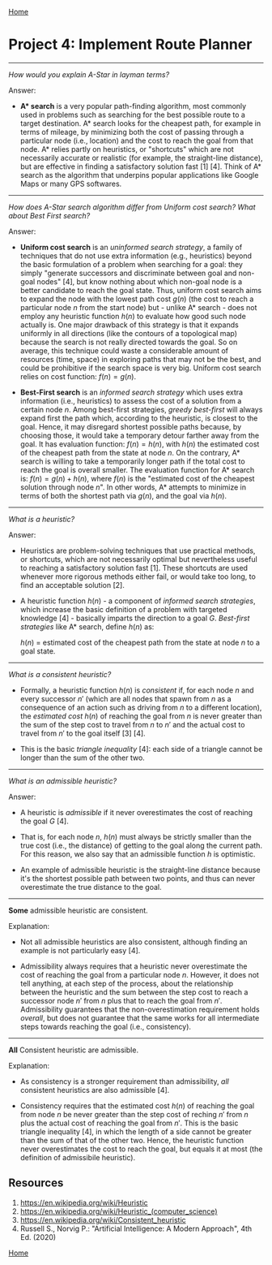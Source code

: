 [Home](../../README.md)

# Project 4: Implement Route Planner

---

_How would you explain A-Star in layman terms?_

Answer:

* __A* search__ is a very popular path-finding algorithm, most commonly used in problems such as searching for the best possible route to a target destination. A* search looks for the cheapest path, for example in terms of mileage, by minimizing both the cost of passing through a particular node (i.e., location) and the cost to reach the goal from that node. A* relies partly on heuristics, or "shortcuts" which are not necessarily accurate or realistic (for example, the straight-line distance), but are effective in finding a satisfactory solution fast [1] [4]. Think of A* search as the algorithm that underpins popular applications like Google Maps or many GPS softwares.

---

_How does A-Star search algorithm differ from Uniform cost search? What about Best First search?_

Answer:

* __Uniform cost search__ is an _uninformed search strategy_, a family of techniques that do not use extra information (e.g., heuristics) beyond the basic formulation of a problem when searching for a goal: they simply "generate successors and discriminate between goal and non-goal nodes" [4], but know nothing about which non-goal node is a better candidate to reach the goal state. Thus, uniform cost search aims to expand the node with the lowest path cost $g(n)$ (the cost to reach a particular node $n$ from the start node) but - unlike A* search - does not employ any heuristic function $h(n)$ to evaluate how good such node actually is. One major drawback of this strategy is that it expands uniformly in all directions (like the contours of a topological map) because the search is not really directed towards the goal. So on average, this technique could waste a considerable amount of resources (time, space) in exploring paths that may not be the best, and could be prohibitive if the search space is very big. Uniform cost search relies on cost function: $f(n) = g(n)$.

* __Best-First search__ is an _informed search strategy_ which uses extra information (i.e., heuristics) to assess the cost of a solution from a certain node $n$. Among best-first strategies, _greedy best-first_ will always expand first the path which, according to the heuristic, is closest to the goal. Hence, it may disregard shortest possible paths because, by choosing those, it would take a temporary detour farther away from the goal. It has evaluation function: $f(n) = h(n)$, with $h(n)$ the estimated cost of the cheapest path from the state at node $n$. On the contrary, A* search is willing to take a temporarily longer path if the total cost to reach the goal is overall smaller. The evaluation function for A* search is: $f(n) = g(n) + h(n)$, where $f(n)$ is the "estimated cost of the cheapest solution through node $n$". In other words, A* attempts to minimize in terms of both the shortest path via $g(n)$, and the goal via $h(n)$.

---

_What is a heuristic?_

Answer:

* Heuristics are problem-solving techniques that use practical methods, or shortcuts, which are not necessarily optimal but nevertheless useful to reaching a satisfactory solution fast [1]. These shortcuts are used whenever more rigorous methods either fail, or would take too long, to find an acceptable solution [2].

* A heuristic function $h(n)$ - a component of _informed search strategies_, which increase the basic definition of a problem with targeted knowledge [4] - basically imparts the direction to a goal $G$. _Best-first strategies_ like A* search, define $h(n)$ as:

  $h(n)$ = estimated cost of the cheapest path from the state at node $n$ to a goal state.

---

_What is a consistent heuristic?_

* Formally, a heuristic function $h(n)$ is _consistent_ if, for each node $n$ and every successor $n'$ (which are all nodes that spawn from $n$ as a consequence of an action such as driving from $n$ to a different location), the _estimated cost_ $h(n)$ of reaching the goal from $n$ is never greater than the sum of the step cost to travel from $n$ to $n'$ and the actual cost to travel from $n'$ to the goal itself [3] [4].

* This is the basic _triangle inequality_ [4]: each side of a triangle cannot be longer than the sum of the other two.

---

_What is an admissible heuristic?_

Answer:

* A heuristic is _admissible_ if it never overestimates the cost of reaching the goal $G$ [4].

* That is, for each node $n$, $h(n)$ must always be strictly smaller than the true cost (i.e., the distance) of getting to the goal along the current path. For this reason, we also say that an admissible function $h$ is optimistic.

* An example of admissible heuristic is the straight-line distance because it's the shortest possible path between two points, and thus can never overestimate the true distance to the goal.

---

__Some__ admissible heuristic are consistent.

Explanation:

* Not all admissible heuristics are also consistent, although finding an example is not particularly easy [4].

* Admissibility always requires that a heuristic never overestimate the cost of reaching the goal from a particular node $n$. However, it does not tell anything, at each step of the process, about the relationship between the heuristic and the sum between the step cost to reach a successor node $n'$ from $n$ plus that to reach the goal from $n'$. Admissibility guarantees that the non-overestimation requirement holds _overall_, but does not guarantee that the same works for all intermediate steps towards reaching the goal (i.e., consistency).

---

__All__ Consistent heuristic are admissible.

Explanation:

* As consistency is a stronger requirement than admissibility, _all_ consistent heuristics are also admissible [4].

* Consistency requires that the estimated cost $h(n)$ of reaching the goal from node $n$ be never greater than the step cost of reching $n'$ from $n$ plus the actual cost of reaching the goal from $n'$. This is the basic triangle inequality [4], in which the length of a side cannot be greater than the sum of that of the other two. Hence, the heuristic function never overestimates the cost to reach the goal, but equals it at most (the definition of admissibile heuristic).

## Resources

1. https://en.wikipedia.org/wiki/Heuristic
2. https://en.wikipedia.org/wiki/Heuristic_(computer_science)
3. https://en.wikipedia.org/wiki/Consistent_heuristic
4. Russell S., Norvig P.: "Artificial Intelligence: A Modern Approach", 4th Ed. (2020)

[Home](../../README.md)
